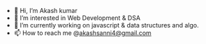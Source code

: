 - 👋 Hi, I’m Akash kumar
- 👀 I’m interested in Web Development & DSA
- 🌱 I’m currently working on javascript & data structures and algo.
- 📫 How to reach me @akashsanni4@gmail.com

<!---
akashsanni/akashsanni is a ✨ special ✨ repository because its `README.md` (this file) appears on your GitHub profile.
You can click the Preview link to take a look at your changes.
--->

